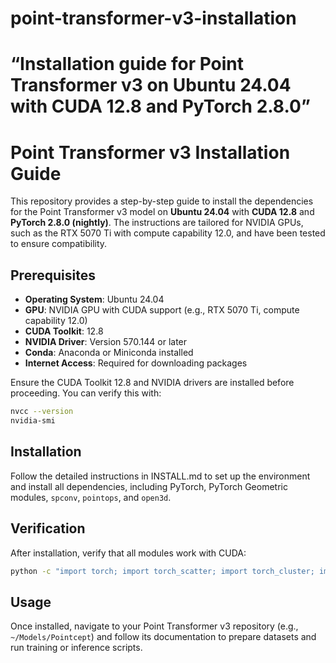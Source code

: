 
# point-transformer-v3-installation
“Installation guide for Point Transformer v3 on Ubuntu 24.04 with CUDA 12.8 and PyTorch 2.8.0”
=======
# Point Transformer v3 Installation Guide

This repository provides a step-by-step guide to install the dependencies for the Point Transformer v3 model on **Ubuntu 24.04** with **CUDA 12.8** and **PyTorch 2.8.0 (nightly)**. The instructions are tailored for NVIDIA GPUs, such as the RTX 5070 Ti with compute capability 12.0, and have been tested to ensure compatibility.

## Prerequisites

- **Operating System**: Ubuntu 24.04
- **GPU**: NVIDIA GPU with CUDA support (e.g., RTX 5070 Ti, compute capability 12.0)
- **CUDA Toolkit**: 12.8
- **NVIDIA Driver**: Version 570.144 or later
- **Conda**: Anaconda or Miniconda installed
- **Internet Access**: Required for downloading packages

Ensure the CUDA Toolkit 12.8 and NVIDIA drivers are installed before proceeding. You can verify this with:

```bash
nvcc --version
nvidia-smi
```

## Installation

Follow the detailed instructions in INSTALL.md to set up the environment and install all dependencies, including PyTorch, PyTorch Geometric modules, `spconv`, `pointops`, and `open3d`.

## Verification

After installation, verify that all modules work with CUDA:

```bash
python -c "import torch; import torch_scatter; import torch_cluster; import torch_sparse; import torch_geometric; import spconv; import pointops; import SharedArray; import tensorboard; import open3d; print('All modules imported successfully')"
```

## Usage

Once installed, navigate to your Point Transformer v3 repository (e.g., `~/Models/Pointcept`) and follow its documentation to prepare datasets and run training or inference scripts.


